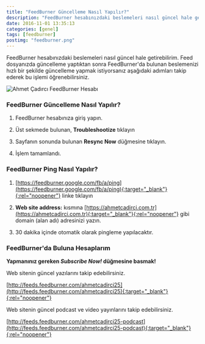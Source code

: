 ```yaml
---
title: "FeedBurner Güncelleme Nasıl Yapılır?"
description: "FeedBurner hesabınızdaki beslemeleri nasıl güncel hale getirebilirim. Feed dosyanızda güncelleme yaptıktan sonra FeedBurner..."
date: 2016-11-01 13:35:13
categories: [genel]
tags: [feedburner]
postimg: "feedburner.png"
---
```


FeedBurner hesabınızdaki beslemeleri nasıl güncel hale getirebilirim. Feed dosyanızda güncelleme yaptıktan sonra FeedBurner'da bulunan beslemenizi hızlı bir şekilde güncelleme yapmak istiyorsanız aşağıdaki adımları takip ederek bu işlemi öğrenebilirsiniz. 

![Ahmet Çadırcı FeedBurner Hesabı](https://ahmetcadirci.com.tr/images/feedburner.png "Ahmet Çadırcı FeedBurner Hesabı")

### FeedBurner Güncelleme Nasıl Yapılır?

1. FeedBurner hesabınıza giriş yapın.

2. Üst sekmede bulunan, **Troubleshootize** tıklayın

3. Sayfanın sonunda bulunan **Resync Now** düğmesine tıklayın.

4. İşlem tamamlandı.

### FeedBurner Ping Nasıl Yapılır?

1. [https://feedburner.google.com/fb/a/ping](https://feedburner.google.com/fb/a/ping){:target="_blank"}{:rel="noopener"} linke tıklayın

2. **Web site address:** kısmına [https://ahmetcadirci.com.tr](https://ahmetcadirci.com.tr){:target="_blank"}{:rel="noopener"} gibi domain (alan adı) adresinizi yazın.

3. 30 dakika içinde otomatik olarak pingleme yapılacaktır.


### FeedBurner'da Buluna Hesaplarım

**Yapmanınız gereken *Subscribe Now!* düğmesine basmak!**

Web sitenin güncel yazılarını takip edebilirsiniz.

[http://feeds.feedburner.com/ahmetcadirci25](http://feeds.feedburner.com/ahmetcadirci25){:target="_blank"}{:rel="noopener"}

Web sitenin güncel podcast ve video yayınlarını takip edebilirsiniz.

[http://feeds.feedburner.com/ahmetcadirci25-podcast](http://feeds.feedburner.com/ahmetcadirci25-podcast){:target="_blank"}{:rel="noopener"}